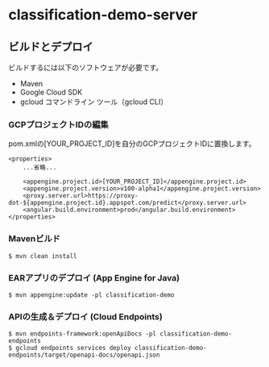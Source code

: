 # classification-demo-server

## ビルドとデプロイ

ビルドするには以下のソフトウェアが必要です。
- Maven
- Google Cloud SDK
- gcloud コマンドライン ツール（gcloud CLI）

### GCPプロジェクトIDの編集
pom.xmlの[YOUR_PROJECT_ID]を自分のGCPプロジェクトIDに置換します。
```
<properties>
    ...省略...
    
    <appengine.project.id>[YOUR_PROJECT_ID]</appengine.project.id>
    <appengine.project.version>v100-alpha1</appengine.project.version>
    <proxy.server.url>https://proxy-dot-${appengine.project.id}.appspot.com/predict</proxy.server.url>
    <angular.build.environment>prod</angular.build.environment>
</properties>
```

### Mavenビルド
```
$ mvn clean install
```

### EARアプリのデプロイ (App Engine for Java)
```
$ mvn appengine:update -pl classification-demo
```

### APIの生成＆デプロイ (Cloud Endpoints)
```
$ mvn endpoints-framework:openApiDocs -pl classification-demo-endpoints
$ gcloud endpoints services deploy classification-demo-endpoints/target/openapi-docs/openapi.json
```
